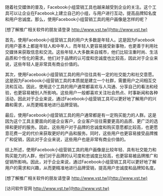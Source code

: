 随着社交媒体的普及，Facebook小组营销工具也越来越受到企业的关注。这个工具可以让企业在Facebook上建立自己的小组，与用户进行互动，提高品牌知名度和用户忠诚度。那么，使用Facebook小组营销工具的用户画像是怎样的呢？

[想了解推广相关软件的朋友请登录 http://www.vst.tw](http://www.vst.tw)

首先，使用Facebook小组营销工具的用户大多数是年轻人。这是因为Facebook的用户基本上都是年轻人和中年人，而年轻人更容易接受新事物，也更善于利用社交媒体来获取信息和交流。这些年轻人大多数来自城市，他们比较注重时尚、生活品质和个性化的需求。他们对于品牌的认可度和忠诚度也比较高，因此对于企业来说，这些年轻人是非常具有商业价值的。

其次，使用Facebook小组营销工具的用户往往具有一定的社交能力和社交意愿。这是因为Facebook小组营销工具的本质就是建立一个社群，需要用户之间相互交流和互动。因此，使用这个工具的用户通常都喜欢与人沟通、分享自己的看法和经验，也更容易被别人所影响。这些用户一般都喜欢关注社会热点、时事新闻和各种活动，因此对于企业来说，通过Facebook小组营销工具可以更好地了解用户的兴趣和需求，从而更精准地进行品牌营销。

最后，使用Facebook小组营销工具的用户通常都是有一定购买能力的人群。这是因为这个工具主要面向的是企业客户，企业客户往往需要更高的品质、更广泛的选择和更好的服务。因此，这些用户对于品牌的忠诚度和购买意愿都比较高，也更愿意花费一定的代价来获取更好的产品和服务。同时，这些用户也更容易接受品牌推广和促销，因此对于企业来说，这些用户也是非常有商业价值的。

综上所述，使用Facebook小组营销工具的用户画像是比较年轻、具有社交能力和购买能力的人群，他们对于品牌的认可度和忠诚度比较高，也更容易被品牌推广和促销所影响。因此，对于企业来说，通过Facebook小组营销工具可以更好地了解用户的需求和兴趣，从而更精准地进行品牌营销，提高用户忠诚度和品牌知名度。

[想了解推广相关软件的朋友请登录 http://www.vst.tw](http://www.vst.tw)


[访问软件官网 http://www.vst.tw](http://www.vst.tw)
